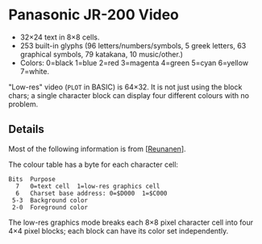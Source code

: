 Panasonic JR-200 Video
======================

- 32×24 text in 8×8 cells.
- 253 built-in glyphs (96 letters/numbers/symbols, 5 greek letters, 63
  graphical symbols, 79 katakana, 10 music/other.)
- Colors: 0=black 1=blue 2=red 3=magenta 4=green 5=cyan 6=yellow 7=white.

"Low-res" video (`PLOT` in BASIC) is 64×32. It is not just using the block
chars; a single character block can display four different colours with no
problem.


Details
-------

Most of the following information is from [[Reunanen]].

The colour table has a byte for each character cell:

    Bits  Purpose
      7   0=text cell  1=low-res graphics cell
      6   Charset base address: 0=$D000  1=$C000
     5-3  Background color
     2-0  Foreground color

The low-res graphics mode breaks each 8×8 pixel character cell into four
4×4 pixel blocks; each block can have its color set independently.



<!-------------------------------------------------------------------->
[Reunanen]: http://www.kameli.net/marq/?page_id=1270
